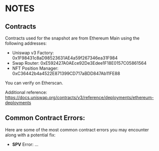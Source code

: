 #  NOTES

## Contracts
Contracts used for the snapshot are from  Ethereum Main using the following addresses: 

- Uniswap v3 Factory: 0x1F98431c8aD98523631AE4a59f267346ea31F984
- Swap Router: 0xE592427A0AEce92De3Edee1F18E0157C05861564
- NFT Position Manager: 0xC36442b4a4522E871399CD717aBDD847Ab11FE88 
  
You can verify on Etherscan.

Additional reference: https://docs.uniswap.org/contracts/v3/reference/deployments/ethereum-deployments


## Common Contract Errors:
Here are some of the most common contract errors you may encounter along with a potential fix:
- **SPV** Error: ...